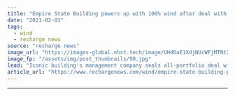 ```yaml
---
title: "Empire State Building powers up with 100% wind after deal with US developer"
date: "2021-02-03"
tags: 
  - wind
  - recharge news
source: "recharge news"
image_url: "https://images-global.nhst.tech/image/UHdDaE1XdjNUcWFjMTNtZnJrVTk2MUc1Ujg2SzBrUGg4NGFScjAvZllUOD0=/nhst/binary/d14a9a9b6df8087739525b898ec99d4d"
image_fp: "/assets/img/post_thumbnails/90.jpg"
lead: "Iconic building's management company seals all-portfolio deal with Green Mountain Energy"
article_url: "https://www.rechargenews.com/wind/empire-state-building-powers-up-with-100-wind-after-deal-with-us-developer/2-1-957012"
---
```


---

